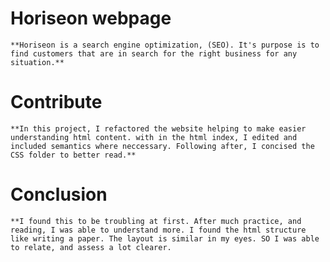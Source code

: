 
# Horiseon webpage 

    **Horiseon is a search engine optimization, (SEO). It's purpose is to find customers that are in search for the right business for any situation.** 


# Contribute

    **In this project, I refactored the website helping to make easier understanding html content. with in the html index, I edited and included semantics where neccessary. Following after, I concised the CSS folder to better read.**

# Conclusion

    **I found this to be troubling at first. After much practice, and reading, I was able to understand more. I found the html structure like writing a paper. The layout is similar in my eyes. SO I was able to relate, and assess a lot clearer. 